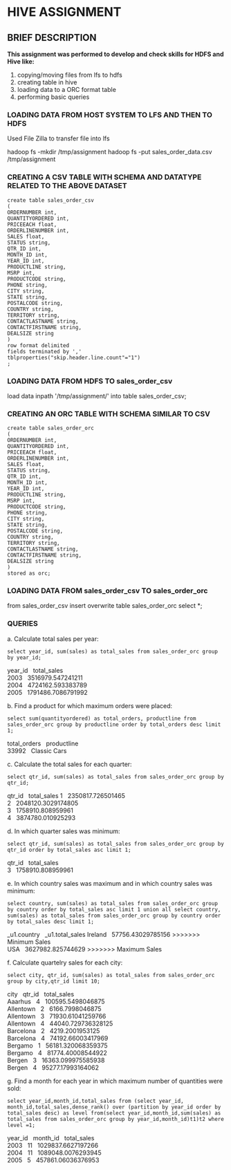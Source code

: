 # HIVE ASSIGNMENT
## BRIEF DESCRIPTION

<B>This assignment was performed to develop and check skills for HDFS and Hive like:</b>
    <ol>
     <li>copying/moving files from lfs to hdfs</li>
      <li>creating table in hive</li>
     <li>loading data to a ORC format table</li>
      <li>performing basic queries</li>
  </ol>


### LOADING DATA FROM HOST SYSTEM TO LFS AND THEN TO HDFS

Used File Zilla to transfer file into lfs

hadoop fs -mkdir /tmp/assignment
hadoop fs -put sales_order_data.csv /tmp/assignment

### CREATING A CSV TABLE WITH SCHEMA AND DATATYPE RELATED TO THE ABOVE DATASET

```
create table sales_order_csv
(
ORDERNUMBER int,
QUANTITYORDERED int,
PRICEEACH float,
ORDERLINENUMBER int,
SALES float,
STATUS string,
QTR_ID int,
MONTH_ID int,
YEAR_ID int,
PRODUCTLINE string,
MSRP int,
PRODUCTCODE string,
PHONE string,
CITY string,
STATE string,
POSTALCODE string,
COUNTRY string,
TERRITORY string,
CONTACTLASTNAME string,
CONTACTFIRSTNAME string,
DEALSIZE string
)
row format delimited
fields terminated by ','
tblproperties("skip.header.line.count"="1")
; 
```

### LOADING DATA FROM HDFS TO sales_order_csv</b>

load data inpath '/tmp/assignment/' into table sales_order_csv;

### CREATING AN ORC TABLE WITH SCHEMA SIMILAR TO CSV

```
create table sales_order_orc
(
ORDERNUMBER int,
QUANTITYORDERED int,
PRICEEACH float,
ORDERLINENUMBER int,
SALES float,
STATUS string,
QTR_ID int,
MONTH_ID int,
YEAR_ID int,
PRODUCTLINE string,
MSRP int,
PRODUCTCODE string,
PHONE string,
CITY string,
STATE string,
POSTALCODE string,
COUNTRY string,
TERRITORY string,
CONTACTLASTNAME string,
CONTACTFIRSTNAME string,
DEALSIZE string
)
stored as orc;
```

### LOADING DATA FROM sales_order_csv TO sales_order_orc
from sales_order_csv insert overwrite table sales_order_orc select *;

### QUERIES
  
a. Calculate total sales per year:
```
select year_id, sum(sales) as total_sales from sales_order_orc group by year_id;
```
year_id &nbsp; total_sales<br>
2003  &nbsp;  3516979.547241211<br>
2004   &nbsp; 4724162.593383789<br>
2005    &nbsp; 1791486.7086791992<br>



b. Find a product for which maximum orders were placed:
```
select sum(quantityordered) as total_orders, productline from sales_order_orc group by productline order by total_orders desc limit 1;
```
total_orders &nbsp; productline<br>
33992 &nbsp; Classic Cars<br>

c. Calculate the total sales for each quarter:
```
select qtr_id, sum(sales) as total_sales from sales_order_orc group by qtr_id;
```
qtr_id   &nbsp;  total_sales
1    &nbsp;   2350817.726501465<br>
2    &nbsp;   2048120.3029174805<br>
3    &nbsp;   1758910.808959961<br>
4    &nbsp;    3874780.010925293<br>

d. In which quarter sales was minimum:
```
select qtr_id, sum(sales) as total_sales from sales_order_orc group by qtr_id order by total_sales asc limit 1;
```
qtr_id &nbsp; total_sales<br>
3     &nbsp;  1758910.808959961<br>

e. In which country sales was maximum and in which country sales was minimum:
```
select country, sum(sales) as total_sales from sales_order_orc group by country order by total_sales asc limit 1 union all select country, sum(sales) as total_sales from sales_order_orc group by country order by total_sales desc limit 1;
```
_u1.country  &nbsp;   _u1.total_sales
Ireland &nbsp; 57756.43029785156 >>>>>>> Minimum Sales<br>
USA    &nbsp;  3627982.825744629 >>>>>>> Maximum Sales<br>


f. Calculate quartelry sales for each city:
```
select city, qtr_id, sum(sales) as total_sales from sales_order_orc group by city,qtr_id limit 10;
```
city   &nbsp; qtr_id &nbsp; total_sales<br>
Aaarhus &nbsp; 4   &nbsp;    100595.5498046875<br>
Allentown    &nbsp;   2   &nbsp;    6166.7998046875<br>
Allentown    &nbsp;   3   &nbsp;    71930.61041259766<br>
Allentown    &nbsp;   4    &nbsp;   44040.729736328125<br>
Barcelona    &nbsp;   2    &nbsp;   4219.2001953125<br>
Barcelona    &nbsp;   4   &nbsp;    74192.66003417969<br>
Bergamo     &nbsp;   1    &nbsp;   56181.320068359375<br>
Bergamo     &nbsp;     4    &nbsp;   81774.40008544922<br>
Bergen      &nbsp;    3    &nbsp;   16363.099975585938<br>
Bergen      &nbsp;    4     &nbsp;  95277.17993164062<br>


g. Find a month for each year in which maximum number of quantities were sold:
```
select year_id,month_id,total_sales from (select year_id, month_id,total_sales,dense_rank() over (partition by year_id order by total_sales desc) as level from(select year_id,month_id,sum(sales) as total_sales from sales_order_orc group by year_id,month_id)t1)t2 where level =1;
```
year_id &nbsp; month_id     &nbsp;   total_sales<br>
2003   &nbsp;  11   &nbsp;   1029837.6627197266<br>
2004   &nbsp;  11   &nbsp;   1089048.0076293945<br>
2005  &nbsp;  5    &nbsp;   457861.06036376953<br>
